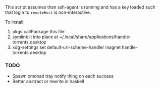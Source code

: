 This script assumes than ssh-agent is running and has a key loaded such that login to `remoteHost` is non-interactive.

To install:

 1. pkgs.callPackage this file
 2. symlink it into place at ~/.local/share/applications/handle-torrents.desktop
 3. xdg-settings set default-url-scheme-handler magnet handle-torrents.desktop


### TODO

 - Spawn xmonad tray notify thing on each success
 - Better abstract or rewrite in haskell
